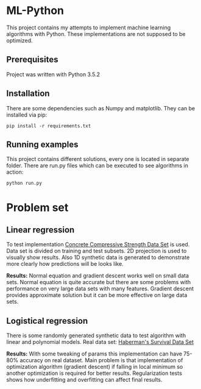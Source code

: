 # ML-Python

This project contains my attempts to implement machine learning algorithms with Python. These implementations are not supposed to be optimized.

## Prerequisites

Project was written with Python 3.5.2

## Installation

There are some dependencies such as Numpy and matplotlib. They can be installed via pip:
```
pip install -r requirements.txt
```

## Running examples

This project contains different solutions, every one is located in separate folder. There are run.py files which can be executed to see algorithms in action:

```
python run.py
```

# Problem set

## Linear regression

To test implementation [Concrete Compressive Strength Data Set](https://archive.ics.uci.edu/ml/datasets/Concrete+Compressive+Strength) is used. Data set is divided on training and test subsets. 2D projection is used to visually show results.
Also 1D synthetic data is generated to demonstrate more clearly how predictions will be looks like.

**Results:**
Normal equation and gradient descent works well on small data sets.
Normal equation is quite accurate but there are some problems with performance on very large data sets with many features.
Gradient descent provides approximate solution but it can be more effective on large data sets.

## Logistical regression

There is some randomly generated synthetic data to test algorithm with linear and polynomial models.
Real data set: [Haberman's Survival Data Set](https://archive.ics.uci.edu/ml/datasets/Haberman's+Survival)

**Results:**
With some tweaking of params this implementation can have 75-80% accuracy on real dataset. Main problem is that implementation of optimization algorithm (gradient descent) if falling in local minimum so another optimization is required for better results.
Regularization tests shows how underfitting and overfitting can affect final results.
